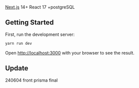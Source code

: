 [Next.js](https://nextjs.org/) 14+ React 17 +postgreSQL

## Getting Started

First, run the development server:

```bash
yarn run dev
```

Open [http://localhost:3000](http://localhost:3000) with your browser to see the result.

## Update

240604 front prisma final
